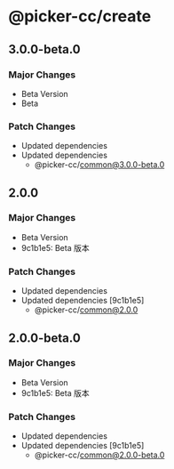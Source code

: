 # @picker-cc/create

## 3.0.0-beta.0

### Major Changes

-   Beta Version
-   Beta

### Patch Changes

-   Updated dependencies
-   Updated dependencies
    -   @picker-cc/common@3.0.0-beta.0

## 2.0.0

### Major Changes

-   Beta Version
-   9c1b1e5: Beta 版本

### Patch Changes

-   Updated dependencies
-   Updated dependencies [9c1b1e5]
    -   @picker-cc/common@2.0.0

## 2.0.0-beta.0

### Major Changes

-   Beta Version
-   9c1b1e5: Beta 版本

### Patch Changes

-   Updated dependencies
-   Updated dependencies [9c1b1e5]
    -   @picker-cc/common@2.0.0-beta.0
